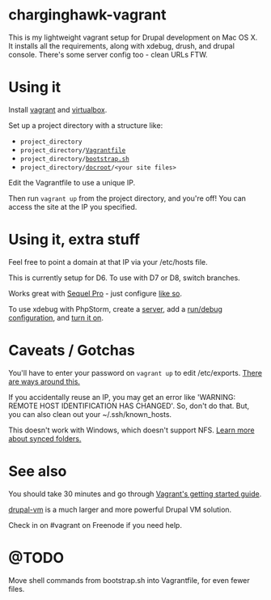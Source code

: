 # charginghawk-vagrant

This is my lightweight vagrant setup for Drupal development on Mac OS X.
It installs all the requirements, along with xdebug, drush, and drupal console.
There's some server config too - clean URLs FTW.

# Using it

Install [vagrant](https://www.vagrantup.com/downloads.html) and [virtualbox](https://www.virtualbox.org/wiki/Downloads).

Set up a project directory with a structure like:
 - `project_directory`
 - `project_directory/`[`Vagrantfile`](Vagrantfile)
 - `project_directory/`[`bootstrap.sh`](bootstrap.sh)
 - `project_directory/`[`docroot`](docroot)`/<your site files>`

Edit the Vagrantfile to use a unique IP.

Then run `vagrant up` from the project directory, and you're off!
You can access the site at the IP you specified.

# Using it, extra stuff

Feel free to point a domain at that IP via your /etc/hosts file.

This is currently setup for D6. To use with D7 or D8, switch branches.

Works great with [Sequel Pro](http://www.sequelpro.com/) - just configure [like so](http://i.imgur.com/Q8bG2X2.png).

To use xdebug with PhpStorm, create a [server](http://i.imgur.com/kylD5wX.png), add a [run/debug configuration](http://i.imgur.com/tKlvLdD.png), and [turn it on](http://i.imgur.com/IAqsvZy.png).

# Caveats / Gotchas

You'll have to enter your password on `vagrant up` to edit /etc/exports.
[There are ways around this.](https://www.google.com/search?q=vagrant+nfs+password+skip)

If you accidentally reuse an IP, you may get an error like 'WARNING: REMOTE HOST IDENTIFICATION HAS CHANGED'.
So, don't do that. But, you can also clean out your ~/.ssh/known_hosts.

This doesn't work with Windows, which doesn't support NFS.
[Learn more about synced folders.](https://docs.vagrantup.com/v2/synced-folders/index.html)

# See also

You should take 30 minutes and go through [Vagrant's getting started guide](https://docs.vagrantup.com/v2/getting-started/index.html).

[drupal-vm](http://www.drupalvm.com/) is a much larger and more powerful Drupal VM solution.

Check in on #vagrant on Freenode if you need help.

# @TODO

Move shell commands from bootstrap.sh into Vagrantfile, for even fewer files.
